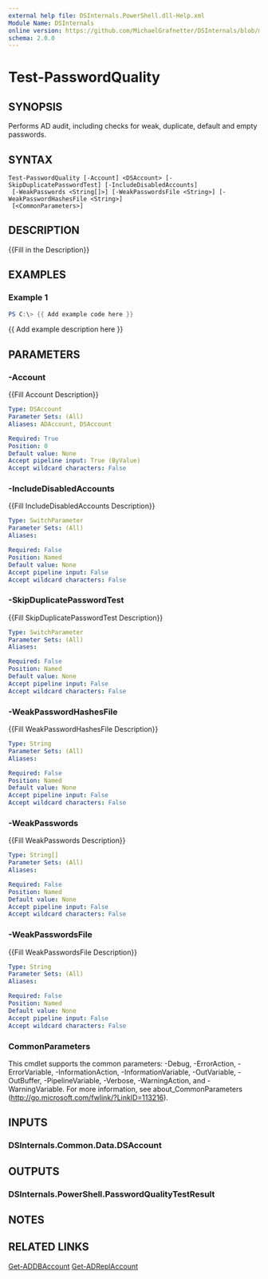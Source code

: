 ```yaml
---
external help file: DSInternals.PowerShell.dll-Help.xml
Module Name: DSInternals
online version: https://github.com/MichaelGrafnetter/DSInternals/blob/master/Documentation/PowerShell/Test-PasswordQuality.md
schema: 2.0.0
---
```


# Test-PasswordQuality

## SYNOPSIS
Performs AD audit, including checks for weak, duplicate, default and empty passwords.

## SYNTAX

```
Test-PasswordQuality [-Account] <DSAccount> [-SkipDuplicatePasswordTest] [-IncludeDisabledAccounts]
 [-WeakPasswords <String[]>] [-WeakPasswordsFile <String>] [-WeakPasswordHashesFile <String>]
 [<CommonParameters>]
```

## DESCRIPTION
{{Fill in the Description}}

## EXAMPLES

### Example 1
```powershell
PS C:\> {{ Add example code here }}
```

{{ Add example description here }}

## PARAMETERS

### -Account
{{Fill Account Description}}

```yaml
Type: DSAccount
Parameter Sets: (All)
Aliases: ADAccount, DSAccount

Required: True
Position: 0
Default value: None
Accept pipeline input: True (ByValue)
Accept wildcard characters: False
```

### -IncludeDisabledAccounts
{{Fill IncludeDisabledAccounts Description}}

```yaml
Type: SwitchParameter
Parameter Sets: (All)
Aliases:

Required: False
Position: Named
Default value: None
Accept pipeline input: False
Accept wildcard characters: False
```

### -SkipDuplicatePasswordTest
{{Fill SkipDuplicatePasswordTest Description}}

```yaml
Type: SwitchParameter
Parameter Sets: (All)
Aliases:

Required: False
Position: Named
Default value: None
Accept pipeline input: False
Accept wildcard characters: False
```

### -WeakPasswordHashesFile
{{Fill WeakPasswordHashesFile Description}}

```yaml
Type: String
Parameter Sets: (All)
Aliases:

Required: False
Position: Named
Default value: None
Accept pipeline input: False
Accept wildcard characters: False
```

### -WeakPasswords
{{Fill WeakPasswords Description}}

```yaml
Type: String[]
Parameter Sets: (All)
Aliases:

Required: False
Position: Named
Default value: None
Accept pipeline input: False
Accept wildcard characters: False
```

### -WeakPasswordsFile
{{Fill WeakPasswordsFile Description}}

```yaml
Type: String
Parameter Sets: (All)
Aliases:

Required: False
Position: Named
Default value: None
Accept pipeline input: False
Accept wildcard characters: False
```

### CommonParameters
This cmdlet supports the common parameters: -Debug, -ErrorAction, -ErrorVariable, -InformationAction, -InformationVariable, -OutVariable, -OutBuffer, -PipelineVariable, -Verbose, -WarningAction, and -WarningVariable. For more information, see about_CommonParameters (http://go.microsoft.com/fwlink/?LinkID=113216).

## INPUTS

### DSInternals.Common.Data.DSAccount
## OUTPUTS

### DSInternals.PowerShell.PasswordQualityTestResult
## NOTES

## RELATED LINKS

[Get-ADDBAccount](Get-ADDBAccount.md)
[Get-ADReplAccount](Get-ADReplAccount.md)
